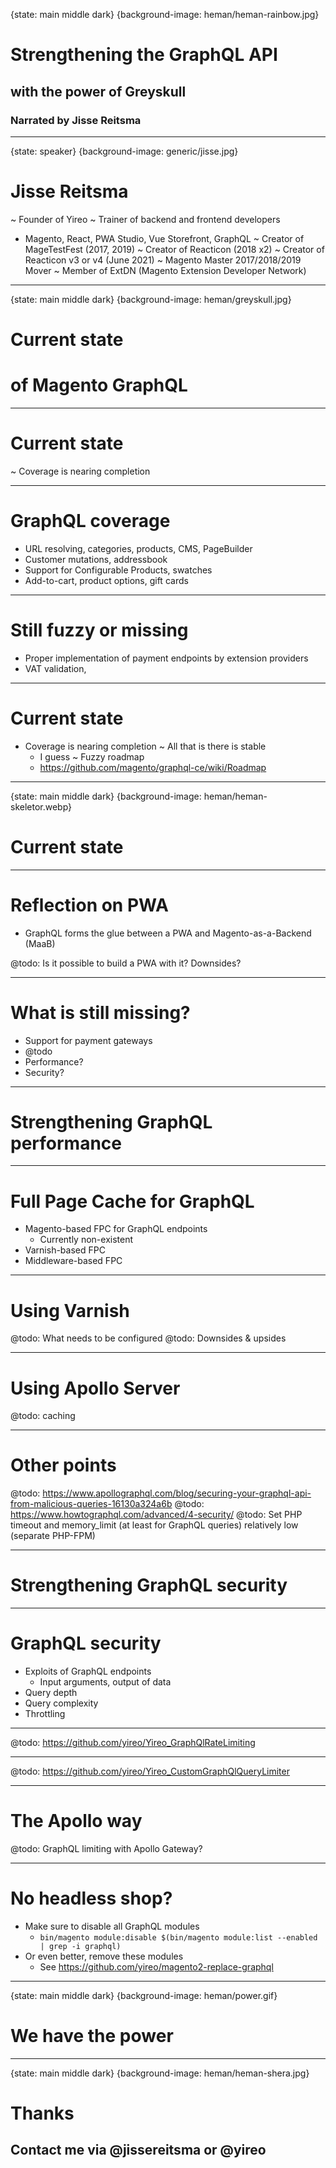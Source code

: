 {state: main middle dark}
{background-image: heman/heman-rainbow.jpg}
# Strengthening the GraphQL API
## with the power of Greyskull
### Narrated by Jisse Reitsma

---
{state: speaker}
{background-image: generic/jisse.jpg}
# Jisse Reitsma
~ Founder of Yireo
~ Trainer of backend and frontend developers
  - Magento, React, PWA Studio, Vue Storefront, GraphQL
~ Creator of MageTestFest (2017, 2019)
~ Creator of Reacticon (2018 x2)
~ Creator of Reacticon v3 or v4 (June 2021)
~ Magento Master 2017/2018/2019 Mover
~ Member of ExtDN (Magento Extension Developer Network)

---
{state: main middle dark}
{background-image: heman/greyskull.jpg}
# Current state 
# of Magento GraphQL

---
# Current state
~ Coverage is nearing completion

---
# GraphQL coverage
- URL resolving, categories, products, CMS, PageBuilder
- Customer mutations, addressbook
- Support for Configurable Products, swatches
- Add-to-cart, product options, gift cards

---
# Still fuzzy or missing
- Proper implementation of payment endpoints by extension providers
- VAT validation, 

---
# Current state
- Coverage is nearing completion
~ All that is there is stable
    - I guess
~ Fuzzy roadmap
    - https://github.com/magento/graphql-ce/wiki/Roadmap

---
{state: main middle dark}
{background-image: heman/heman-skeletor.webp}
# Current state 

---
# Reflection on PWA
- GraphQL forms the glue between a PWA and Magento-as-a-Backend (MaaB)

@todo: Is it possible to build a PWA with it? Downsides?

---
# What is still missing?
- Support for payment gateways
- @todo
- Performance?
- Security?

---
# Strengthening GraphQL performance

---
# Full Page Cache for GraphQL
- Magento-based FPC for GraphQL endpoints
  - Currently non-existent
- Varnish-based FPC
- Middleware-based FPC

---
# Using Varnish
@todo: What needs to be configured
@todo: Downsides & upsides

---
# Using Apollo Server
@todo: caching

---
# Other points
@todo: https://www.apollographql.com/blog/securing-your-graphql-api-from-malicious-queries-16130a324a6b
@todo: https://www.howtographql.com/advanced/4-security/
@todo: Set PHP timeout and memory_limit (at least for GraphQL queries) relatively low (separate PHP-FPM)

---
# Strengthening GraphQL security

---
# GraphQL security
- Exploits of GraphQL endpoints
  - Input arguments, output of data
- Query depth
- Query complexity
- Throttling

---
@todo: https://github.com/yireo/Yireo_GraphQlRateLimiting

---
@todo: https://github.com/yireo/Yireo_CustomGraphQlQueryLimiter

---
# The Apollo way
@todo: GraphQL limiting with Apollo Gateway?

---
# No headless shop?
- Make sure to disable all GraphQL modules
  - `bin/magento module:disable $(bin/magento module:list --enabled | grep -i graphql)`
- Or even better, remove these modules
  - See https://github.com/yireo/magento2-replace-graphql

---
{state: main middle dark}
{background-image: heman/power.gif}
# We have the power

---
{state: main middle dark}
{background-image: heman/heman-shera.jpg}
# Thanks
## Contact me via @jissereitsma or @yireo
